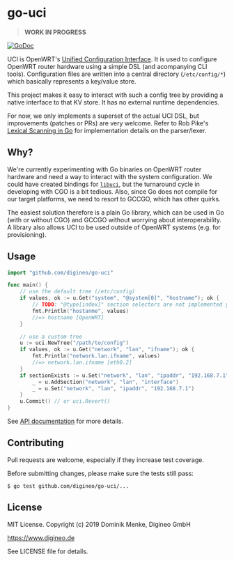 # go-uci

> **WORK IN PROGRESS**

[![GoDoc][godoc-badge]][godoc]

[godoc]:       https://godoc.org/github.com/digineo/go-uci
[godoc-badge]: https://godoc.org/github.com/digineo/go-uci?status.svg

UCI is OpenWRT's [Unified Configuration Interface][uci-wiki]. It is
used to configure OpenWRT router hardware using a simple DSL (and
acompanying CLI tools). Configuration files are written into a
central directory (`/etc/config/*`) which basically represents a
key/value store.

This project makes it easy to interact with such a config tree by
providing a native interface to that KV store. It has no external
runtime dependencies.

For now, we only implements a superset of the actual UCI DSL, but
improvements (patches or PRs) are very welcome. Refer to Rob Pike's
[Lexical Scanning in Go][pike-lex] for implementation details on the
parser/lexer.

[uci-wiki]: https://openwrt.org/docs/guide-user/base-system/uci
[pike-lex]: https://talks.golang.org/2011/lex.slide

## Why?

We're currently experimenting with Go binaries on OpenWRT router
hardware and need a way to interact with the system configuration.
We could have created bindings for [`libuci`][uci-git], but the
turnaround cycle in developing with CGO is a bit tedious. Also, since
Go does not compile for our target platforms, we need to resort to
GCCGO, which has other quirks.

The easiest solution therefore is a plain Go library, which can be
used in Go (with or without CGO) and GCCGO without worrying about
interoperability. A library also allows UCI to be used outside of
OpenWRT systems (e.g. for provisioning).

[uci-git]: https://git.openwrt.org/?p=project/uci.git;a=summary


## Usage

```go
import "github.com/digineo/go-uci"

func main() {
    // use the default tree (/etc/config)
    if values, ok := u.Get("system", "@system[0]", "hostname"); ok {
        // TODO: "@type[index]" section selectors are not implemented yet.
        fmt.Println("hostanme", values)
        //=> hostname [OpenWRT]
    }

    // use a custom tree
    u := uci.NewTree("/path/to/config")
    if values, ok := u.Get("network", "lan", "ifname"); ok {
        fmt.Println("network.lan.ifname", values)
        //=> network.lan.ifname [eth0.2]
    }
    if sectionExists := u.Set("network", "lan", "ipaddr", "192.168.7.1"); !sectionExists {
        _ = u.AddSection("network", "lan", "interface")
        _ = u.Set("network", "lan", "ipaddr", "192.168.7.1")
    }
    u.Commit() // or uci.Revert()
}
```

See [API documentation][godoc] for more details.


## Contributing

Pull requests are welcome, especially if they increase test coverage.

Before submitting changes, please make sure the tests still pass:

```console
$ go test github.com/digineo/go-uci/...
```


## License

MIT License. Copyright (c) 2019 Dominik Menke, Digineo GmbH

<https://www.digineo.de>

See LICENSE file for details.

